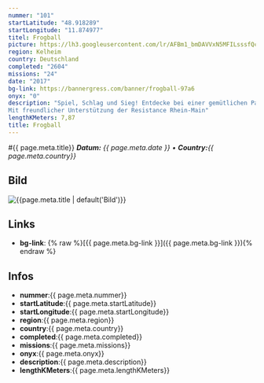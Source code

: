 ```yaml
---
nummer: "101"
startLatitude: "48.918289"
startLongitude: "11.874977"
titel: Frogball
picture: https://lh3.googleusercontent.com/lr/AFBm1_bmDAVVxN5MFILsssfQcRuQY6Oc4nKiyfjTfRvgcDC-AKi1Tfxq2-PCiROGoZQBkbL4svnNzwsWCdtrW-KAvScE_9_YE6_72ohiln4Iont86rgbtgioz9Th6ebWHzMEiWAvMFhScTToDo48PS3k-OKWHYKoqR6MtOvjyjPpVfNU7J5ygLF-J_KVlKvc5VDmkWYc42fqdr2lzg0WXsoQ713l6PfR5z4AAiQhMy6qWkRLOaXNqIa8Nr6fCyv2s_UL2VGQLc8oJMyzZ0vU43oA17hUQMP-Y7fVBPHYVvW3k3dnar45pbk1mO4GkRROwVLjyDczvuz_Oabolv1XMH5WQGcx-nZgt5psuTIqMkpbjkF6sdnLcTdBkY2MWKtwfsgOYmvBrU9oCImmkR9kf3khLL2-wX7YQokSBTYeJVNFmI9iqZUwgcWNDkYmRkw9b4g6pk3Asx_XXDTcrMhTm97EILmChqArhoY7vfm9RJzckMcLz1Opnz_G3--w2jHVs2azyj9t5mjnZafd4V2gdiPmIH3SpMYuwQo_9CwR-4xjjp1w_9GnC05gUu1Onl5xhdrNU1f-AVsizc-yr1QZ0euumeEUyNq4jpwfo-sdvuJofXeBaJJ6BOT5XYB-Px2ZnlaXd-IWE-oOYe6ocuszGU5OnLeouXHQoXu1KS-DhpLlKS7Ub9JewscXWrGxyFk65VzeqvDMor14vuSrq6GExXOV7nkrOw0G_kiQIyR9nluHePWBn6BpGq-ouVF28tIp5Dr5bzSlakvleVbCH6hT0VwoM9nDjp_DBSkp4dOnaa1iJ4C076Wp1WaBp1VUb7XiJY-qE91nXbyAfz98icX1xNvKpI9ytQdbr_alhmKj
region: Kelheim
country: Deutschland
completed: "2604"
missions: "24"
date: "2017"
bg-link: https://bannergress.com/banner/frogball-97a6
onyx: "0"
description: "Spiel, Schlag und Sieg! Entdecke bei einer gemütlichen Partie Frogball die wunderschöne Stadt Kelheim am bayrischen Bosporus!
Mit freundlicher Unterstützung der Resistance Rhein-Main"
lengthKMeters: 7,87
title: Frogball
---
```


#{{ page.meta.title}}
_**Datum:** {{ page.meta.date }} • **Country:**{{ page.meta.country}}_

## Bild
![{{page.meta.title | default('Bild')}}]({{page.meta.picture}})

## Links
- **bg-link**: {% raw %}[{{ page.meta.bg-link }}]({{ page.meta.bg-link }}){% endraw %}

## Infos
- **nummer**:{{ page.meta.nummer}}
- **startLatitude**:{{ page.meta.startLatitude}}
- **startLongitude**:{{ page.meta.startLongitude}}
- **region**:{{ page.meta.region}}
- **country**:{{ page.meta.country}}
- **completed**:{{ page.meta.completed}}
- **missions**:{{ page.meta.missions}}
- **onyx**:{{ page.meta.onyx}}
- **description**:{{ page.meta.description}}
- **lengthKMeters**:{{ page.meta.lengthKMeters}}

